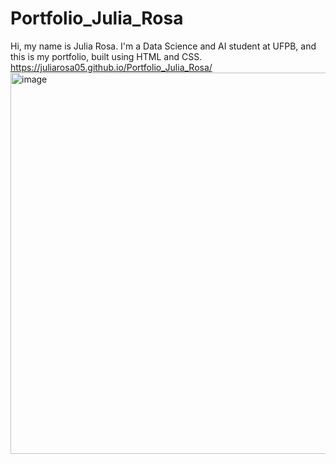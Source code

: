# Portfolio_Julia_Rosa
Hi, my name is Julia Rosa. I'm a Data Science and AI student at UFPB, and this is my portfolio, built using HTML and CSS.
https://juliarosa05.github.io/Portfolio_Julia_Rosa/
<img width="1352" height="610" alt="image" src="https://github.com/user-attachments/assets/32da29f8-50fa-4582-921c-6875f9069f50" />
